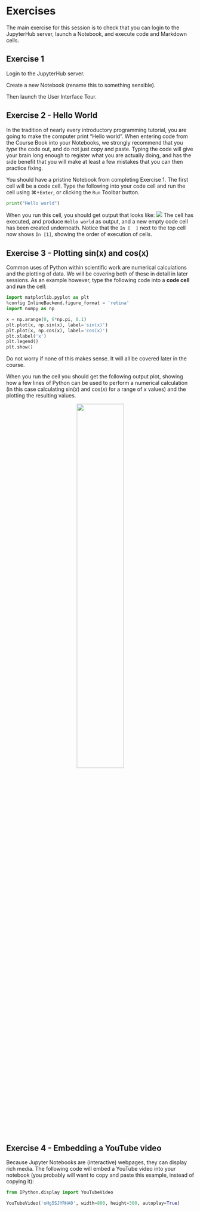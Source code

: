 # Exercises

The main exercise for this session is to check that you can login to the JupyterHub server, launch a Notebook, and execute code and Markdown cells.

## Exercise 1

Login to the JupyterHub server. 

Create a new Notebook (rename this to something sensible). 

Then launch the User Interface Tour.

## Exercise 2 - Hello World

In the tradition of nearly every introductory programming tutorial, you are going to make the computer print &ldquo;Hello world&rdquo;. When entering code from the Course Book into your Notebooks, we strongly recommend that you _type_ the code out, and do not just copy and paste. Typing the code will give your brain long enough to register what you are actually doing, and has the side benefit that you will make at least a few mistakes that you can then practice fixing.

You should have a pristine Notebook from completing Exercise 1. The first cell will be a code cell. Type the following into your code cell and run the cell using ⌘+`Enter`, or clicking the `Run` Toolbar button.
```python
print("Hello world")
``` 
When you run this cell, you should get output that looks like:
![](https://firebasestorage.googleapis.com/v0/b/firescript-577a2.appspot.com/o/imgs%2Fapp%2Fbjmorgan%2FrUYgUm7Q_V.png?alt=media&token=d3bfd756-2b51-4960-bf18-f45b684ba5ad)
The cell has executed, and produce `Hello world` as output, and a new empty code cell has been created underneath. Notice that the `In [  ]` next to the top cell now shows `In [1]`, showing the order of execution of cells.

## Exercise 3 - Plotting sin(x) and cos(x)
Common uses of Python within scientific work are numerical calculations and the plotting of data. We will be covering both of these in detail in later sessions. As an example however, type the following code into a **code cell** and **run** the cell:
```python
import matplotlib.pyplot as plt
%config InlineBackend.figure_format = 'retina'
import numpy as np

x = np.arange(0, 6*np.pi, 0.1)
plt.plot(x, np.sin(x), label='sin(x)')
plt.plot(x, np.cos(x), label='cos(x)')
plt.xlabel('x')
plt.legend()
plt.show()
```
Do not worry if none of this makes sense. It will all be covered later in the course.

When you run the cell you should get the following output plot, showing how a few lines of Python can be used to perform a numerical calculation (in this case calculating sin(_x_) and cos(_x_) for a range of _x_ values) and the plotting the resulting values.

<p align="center">
  <img src="./images/sin_cos.png" width="50%" />
</p>

## Exercise 4 - Embedding a YouTube video

Because Jupyter Notebooks are (interactive) webpages, they can display rich media. The following code will embed a YouTube video into your notebook (you probably will want to copy and paste this example, instead of copying it):
```python
from IPython.display import YouTubeVideo

YouTubeVideo('oHg5SJYRHA0', width=800, height=300, autoplay=True)
```
